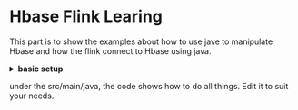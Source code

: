 # Hbase Flink Learing
This part is to show the examples about how to use jave to manipulate Hbase and how the flink connect to Hbase using java.

<details>
<summary><strong>basic setup</strong></summary>
The code use Java 1.8 and Maven as dependcies management. So you need to install them in you environment.

```shell
mvn install     # install the dependency
mvn package     # package the code
java -jar <path to jar>     # run the code locally
```

</details>

under the src/main/java, the code shows how to do all things. Edit it to suit your needs.

